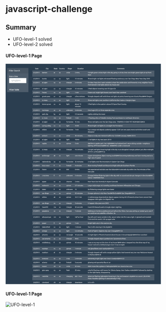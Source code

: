 # javascript-challenge

## Summary

* UFO-level-1 solved
* UFO-level-2 solved

#### UFO-level-1 Page
![UFO-level-1](wholepage.png)

#### UFO-level-1 Page
![UFO-level-1](UFO-level-1/documents/index1.html.png)
